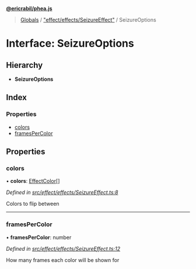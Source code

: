 **[@ericrabil/phea.js](../README.md)**

> [Globals](../README.md) / ["effect/effects/SeizureEffect"](../modules/_effect_effects_seizureeffect_.md) / SeizureOptions

# Interface: SeizureOptions

## Hierarchy

* **SeizureOptions**

## Index

### Properties

* [colors](_effect_effects_seizureeffect_.seizureoptions.md#colors)
* [framesPerColor](_effect_effects_seizureeffect_.seizureoptions.md#framespercolor)

## Properties

### colors

•  **colors**: [EffectColor](../modules/_structs_effect_color_.effectcolor.md)[]

*Defined in [src/effect/effects/SeizureEffect.ts:8](https://github.com/EricRabil/phea.js/blob/66a21c7/src/effect/effects/SeizureEffect.ts#L8)*

Colors to flip between

___

### framesPerColor

•  **framesPerColor**: number

*Defined in [src/effect/effects/SeizureEffect.ts:12](https://github.com/EricRabil/phea.js/blob/66a21c7/src/effect/effects/SeizureEffect.ts#L12)*

How many frames each color will be shown for
